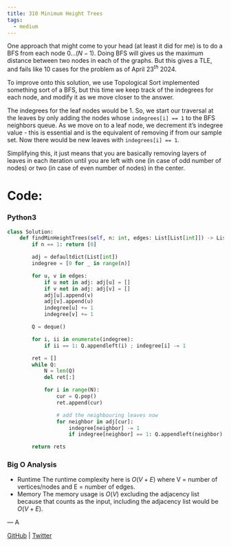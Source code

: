 ```yaml
---
title: 310 Minimum Height Trees
tags:
  - medium
---
```


One approach that might come to your head (at least it did for me) is to do a BFS from each node $0...(N-1)$. Doing BFS will gives us the maximum distance between two nodes in each of the graphs. But this gives a TLE, and fails like 10 cases for the problem as of April 23$^{th}$ 2024.

To improve onto this solution, we use Topological Sort implemented something sort of a BFS, but this time we keep track of the indegrees for each node, and modify it as we move closer to the answer.

The indegrees for the leaf nodes would be 1. So, we start our traversal at the leaves by only adding the nodes whose `indegrees[i] == 1` to the BFS neighbors queue. As we move on to a leaf node, we decrement it’s indegree value - this is essential and is the equivalent of removing if from our sample set. Now there would be new leaves with `indegrees[i] == 1`.

Simplifying this, it just means that you are basically removing layers of leaves in each iteration until you are left with one (in case of odd number of nodes) or two (in case of even number of nodes) in the center.

# Code:

### Python3

```python
class Solution:
    def findMinHeightTrees(self, n: int, edges: List[List[int]]) -> List[int]:
        if n == 1: return [0]

        adj = defaultdict(List[int])
        indegree = [0 for _ in range(n)]

        for u, v in edges:
            if u not in adj: adj[u] = []
            if v not in adj: adj[v] = []
            adj[u].append(v)
            adj[v].append(u)
            indegree[u] += 1
            indegree[v] += 1

        Q = deque()

        for i, ii in enumerate(indegree):
            if ii == 1: Q.appendleft(i) ; indegree[i] -= 1

        ret = []
        while Q:
            N = len(Q)
            del ret[:]

            for i in range(N):
                cur = Q.pop()
                ret.append(cur)

                # add the neighbouring leaves now
                for neighbor in adj[cur]:
                    indegree[neighbor] -= 1
                    if indegree[neighbor] == 1: Q.appendleft(neighbor)

        return rets
```

### Big O Analysis

- Runtime
  The runtime complexity here is $O(V + E)$ where V = number of vertices/nodes and E = number of edges.
- Memory
  The memory usage is $O(V)$ excluding the adjacency list because that counts as the input, including the adjacency list would be $O(V+E)$.

— A

[GitHub](https://github.com/athkdev) | [Twitter](https://twitter.com/athkdev)
